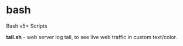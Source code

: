 # bash
Bash v5+ Scripts

**tail.sh** - web server log tail, to see live web traffic in custom text/color.
